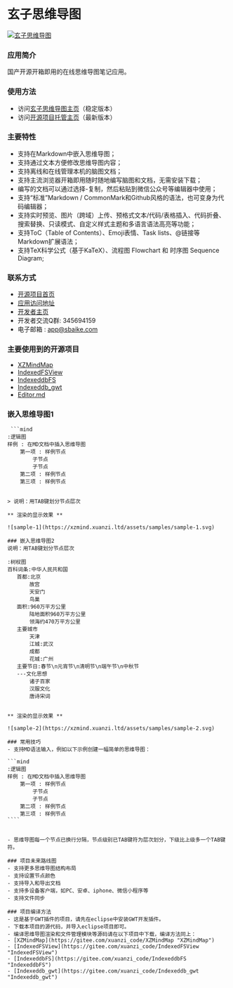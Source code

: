 # 玄子思维导图 

[![玄子思维导图](https://xuanzi.ltd/styles/xzmind.png "玄子思维导图")](http://xzmind.xuanzi.ltd "玄子思维导图")

### 应用简介
国产开源开箱即用的在线思维导图笔记应用。

### 使用方法
- 访问[玄子思维导图主页](https://xzmind.xuanzi.ltd "应用访问地址")（稳定版本）
- 访问[开源项目托管主页](http://xuanzi_code.gitee.io/xzmind "应用访问地址")（最新版本）

### 主要特性
- 支持在Markdown中嵌入思维导图；
- 支持通过文本方便修改思维导图内容；
- 支持离线和在线管理本机的脑图文档；
- 支持主流浏览器开箱即用随时随地编写脑图和文档，无需安装下载；
- 编写的文档可以通过选择-复制，然后粘贴到微信公众号等编辑器中使用；
- 支持“标准”Markdown / CommonMark和Github风格的语法，也可变身为代码编辑器；
- 支持实时预览、图片（跨域）上传、预格式文本/代码/表格插入、代码折叠、搜索替换、只读模式、自定义样式主题和多语言语法高亮等功能；
- 支持ToC（Table of Contents）、Emoji表情、Task lists、@链接等Markdown扩展语法；
- 支持TeX科学公式（基于KaTeX）、流程图 Flowchart 和 时序图 Sequence Diagram;


### 联系方式
- [开源项目首页](https://gitee.com/xuanzi_code/xzmind "开源项目首页")
- [应用访问地址](http://xzmind.xuanzi.ltd "应用访问地址")
- [开发者主页](https://xuanzi.ltd "开发者主页")
- 开发者交流Q群: 345694159
- 电子邮箱 : app@sbaike.com

### 主要使用到的开源项目
- [XZMindMap](https://gitee.com/xuanzi_code/XZMindMap "XZMindMap")
- [IndexedFSView](https://gitee.com/xuanzi_code/IndexedFSView "IndexedFSView")
- [IndexeddbFS](https://gitee.com/xuanzi_code/IndexeddbFS "IndexeddbFS")
- [Indexeddb_gwt](https://gitee.com/xuanzi_code/Indexeddb_gwt "Indexeddb_gwt")
- [Editor.md](https://pandao.github.io/editor.md/ "Editor.md")


### 嵌入思维导图1

``` 
 ```mind
:逻辑图
样例 : 在MD文档中插入思维导图
	第一项 : 样例节点
		子节点
		子节点
	第二项 : 样例节点
	第三项 : 样例节点
 ```
```

> 说明：用TAB键划分节点层次

** 渲染的显示效果 **

![sample-1](https://xzmind.xuanzi.ltd/assets/samples/sample-1.svg)

### 嵌入思维导图2
说明：用TAB键划分节点层次

```
 ```mind
:树杈图
百科词条:中华人民共和国
	首都:北京
		故宫
		天安门
		鸟巢
	面积:960万平方公里
		陆地面积960万平方公里
		领海约470万平方公里
	主要城市
		天津
		江城:武汉
		成都
		花城:广州
	主要节日:春节\n元宵节\n清明节\n端午节\n中秋节
	---文化思想
		诸子百家
		汉服文化
		唐诗宋词
 ```
```

** 渲染的显示效果 **

![sample-2](https://xzmind.xuanzi.ltd/assets/samples/sample-2.svg)

### 常用技巧
- 支持MD语法输入，例如以下示例创建一幅简单的思维导图：

 ```
    ```mind
    :逻辑图
    样例 : 在MD文档中插入思维导图
    	第一项 : 样例节点
    		子节点
    		子节点
    	第二项 : 样例节点
    	第三项 : 样例节点
    ````
````

- 思维导图每一个节点已换行分隔，节点级别已TAB键符为层次划分，下级比上级多一个TAB键符。

### 项目未来路线图
- 支持更多思维导图结构布局
- 支持设置节点颜色
- 支持导入和导出文档
- 支持多设备客户端，如PC、安卓、iphone、微信小程序等
- 支持文件同步

### 项目编译方法
- 这是基于GWT插件的项目，请先在eclipse中安装GWT开发插件。
- 下载本项目的源代码，并导入eclipse项目即可。
- 编译思维导图渲染和文件管理模块等源码请在以下项目中下载，编译方法同上：
- [XZMindMap](https://gitee.com/xuanzi_code/XZMindMap "XZMindMap")
- [IndexedFSView](https://gitee.com/xuanzi_code/IndexedFSView "IndexedFSView")
- [IndexeddbFS](https://gitee.com/xuanzi_code/IndexeddbFS "IndexeddbFS")
- [Indexeddb_gwt](https://gitee.com/xuanzi_code/Indexeddb_gwt "Indexeddb_gwt")

